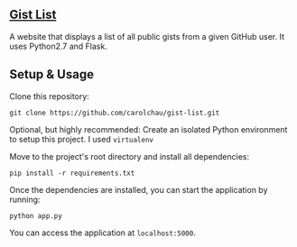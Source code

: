 ## [Gist List](http://gist-list.herokuapp.com/)

A website that displays a list of all public gists from a given GitHub user. It uses Python2.7 and Flask.

## Setup & Usage
Clone this repository:
```Shell
git clone https://github.com/carolchau/gist-list.git
```

Optional, but highly recommended: Create an isolated Python environment to setup this project. I used `virtualenv`

Move to the project's root directory and install all dependencies:
```Shell
pip install -r requirements.txt
```

Once the dependencies are installed, you can start the application by running:
```Shell
python app.py
```

You can access the application at `localhost:5000`. 
